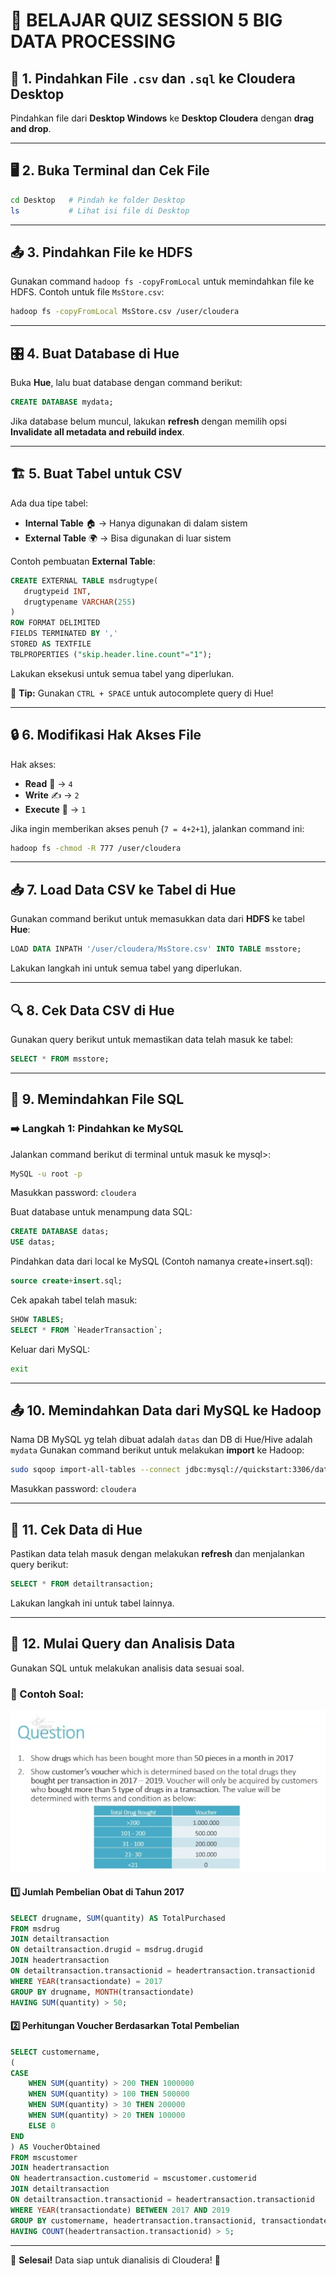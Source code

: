 # 🚀 BELAJAR QUIZ SESSION 5 BIG DATA PROCESSING

## 📂 1. Pindahkan File `.csv` dan `.sql` ke Cloudera Desktop
Pindahkan file dari **Desktop Windows** ke **Desktop Cloudera** dengan **drag and drop**.

---

## 🖥️ 2. Buka Terminal dan Cek File
```bash
cd Desktop   # Pindah ke folder Desktop
ls           # Lihat isi file di Desktop
```

---

## 📤 3. Pindahkan File ke HDFS
Gunakan command `hadoop fs -copyFromLocal` untuk memindahkan file ke HDFS. Contoh untuk file `MsStore.csv`:
```bash
hadoop fs -copyFromLocal MsStore.csv /user/cloudera
```

---

## 🎛️ 4. Buat Database di Hue
Buka **Hue**, lalu buat database dengan command berikut:
```sql
CREATE DATABASE mydata;
```
Jika database belum muncul, lakukan **refresh** dengan memilih opsi **Invalidate all metadata and rebuild index**.

---

## 🏗️ 5. Buat Tabel untuk CSV
Ada dua tipe tabel:
- **Internal Table** 🏠 → Hanya digunakan di dalam sistem
- **External Table** 🌍 → Bisa digunakan di luar sistem

Contoh pembuatan **External Table**:
```sql
CREATE EXTERNAL TABLE msdrugtype(
   drugtypeid INT,
   drugtypename VARCHAR(255)
)
ROW FORMAT DELIMITED
FIELDS TERMINATED BY ','
STORED AS TEXTFILE 
TBLPROPERTIES ("skip.header.line.count"="1");
```
Lakukan eksekusi untuk semua tabel yang diperlukan.

📌 **Tip:** Gunakan `CTRL + SPACE` untuk autocomplete query di Hue!

---

## 🔒 6. Modifikasi Hak Akses File
Hak akses:
- **Read** 🧐 → `4`
- **Write** ✍ → `2`
- **Execute** 🚀 → `1`

Jika ingin memberikan akses penuh (`7 = 4+2+1`), jalankan command ini:
```bash
hadoop fs -chmod -R 777 /user/cloudera
```

---

## 📥 7. Load Data CSV ke Tabel di Hue
Gunakan command berikut untuk memasukkan data dari **HDFS** ke tabel **Hue**:
```sql
LOAD DATA INPATH '/user/cloudera/MsStore.csv' INTO TABLE msstore;
```
Lakukan langkah ini untuk semua tabel yang diperlukan.

---

## 🔍 8. Cek Data CSV di Hue
Gunakan query berikut untuk memastikan data telah masuk ke tabel:
```sql
SELECT * FROM msstore;
```

---

## 📂 9. Memindahkan File SQL
### ➡️ Langkah 1: Pindahkan ke MySQL
Jalankan command berikut di terminal untuk masuk ke mysql>:
```bash
MySQL -u root -p
```
Masukkan password: `cloudera`

Buat database untuk menampung data SQL:
```sql
CREATE DATABASE datas;
USE datas;
```
Pindahkan data dari local ke MySQL (Contoh namanya create+insert.sql):
```sql
source create+insert.sql;
```
Cek apakah tabel telah masuk:
```sql
SHOW TABLES;
SELECT * FROM `HeaderTransaction`;
```
Keluar dari MySQL:
```bash
exit
```

---

## 📤 10. Memindahkan Data dari MySQL ke Hadoop
Nama DB MySQL yg telah dibuat adalah `datas` dan DB di Hue/Hive adalah `mydata`
Gunakan command berikut untuk melakukan **import** ke Hadoop:
```bash
sudo sqoop import-all-tables --connect jdbc:mysql://quickstart:3306/datas --username=root -P --hive-import --hive-database=mydata
```
Masukkan password: `cloudera`

---

## 🔎 11. Cek Data di Hue
Pastikan data telah masuk dengan melakukan **refresh** dan menjalankan query berikut:
```sql
SELECT * FROM detailtransaction;
```
Lakukan langkah ini untuk tabel lainnya.

---

## 🧐 12. Mulai Query dan Analisis Data
Gunakan SQL untuk melakukan analisis data sesuai soal.

### 📝 Contoh Soal:
![Source: Self-Learning BlueJack](Question.jpg)
#### 1️⃣ **Jumlah Pembelian Obat di Tahun 2017**
```sql
SELECT drugname, SUM(quantity) AS TotalPurchased
FROM msdrug
JOIN detailtransaction
ON detailtransaction.drugid = msdrug.drugid
JOIN headertransaction
ON detailtransaction.transactionid = headertransaction.transactionid
WHERE YEAR(transactiondate) = 2017
GROUP BY drugname, MONTH(transactiondate)
HAVING SUM(quantity) > 50;
```

#### 2️⃣ **Perhitungan Voucher Berdasarkan Total Pembelian**
```sql
SELECT customername,
(
CASE
    WHEN SUM(quantity) > 200 THEN 1000000
    WHEN SUM(quantity) > 100 THEN 500000
    WHEN SUM(quantity) > 30 THEN 200000
    WHEN SUM(quantity) > 20 THEN 100000
    ELSE 0
END
) AS VoucherObtained
FROM mscustomer
JOIN headertransaction
ON headertransaction.customerid = mscustomer.customerid
JOIN detailtransaction
ON detailtransaction.transactionid = headertransaction.transactionid
WHERE YEAR(transactiondate) BETWEEN 2017 AND 2019
GROUP BY customername, headertransaction.transactionid, transactiondate
HAVING COUNT(headertransaction.transactionid) > 5;
```

---

🚀 **Selesai!** Data siap untuk dianalisis di Cloudera! 🎉

